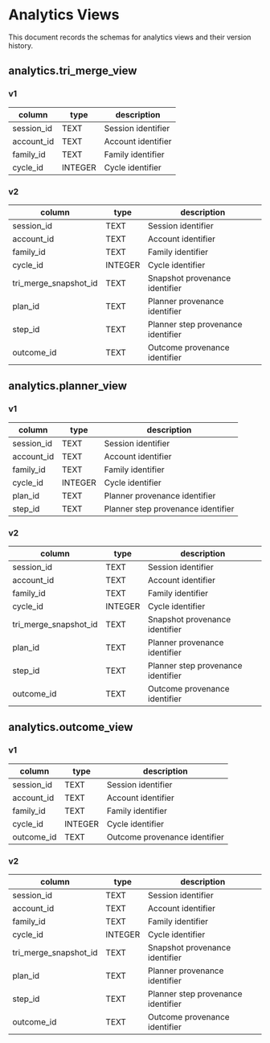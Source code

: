 # Analytics Views

This document records the schemas for analytics views and their version history.

## analytics.tri_merge_view

### v1
| column | type | description |
| --- | --- | --- |
| session_id | TEXT | Session identifier |
| account_id | TEXT | Account identifier |
| family_id | TEXT | Family identifier |
| cycle_id | INTEGER | Cycle identifier |

### v2
| column | type | description |
| --- | --- | --- |
| session_id | TEXT | Session identifier |
| account_id | TEXT | Account identifier |
| family_id | TEXT | Family identifier |
| cycle_id | INTEGER | Cycle identifier |
| tri_merge_snapshot_id | TEXT | Snapshot provenance identifier |
| plan_id | TEXT | Planner provenance identifier |
| step_id | TEXT | Planner step provenance identifier |
| outcome_id | TEXT | Outcome provenance identifier |

## analytics.planner_view

### v1
| column | type | description |
| --- | --- | --- |
| session_id | TEXT | Session identifier |
| account_id | TEXT | Account identifier |
| family_id | TEXT | Family identifier |
| cycle_id | INTEGER | Cycle identifier |
| plan_id | TEXT | Planner provenance identifier |
| step_id | TEXT | Planner step provenance identifier |

### v2
| column | type | description |
| --- | --- | --- |
| session_id | TEXT | Session identifier |
| account_id | TEXT | Account identifier |
| family_id | TEXT | Family identifier |
| cycle_id | INTEGER | Cycle identifier |
| tri_merge_snapshot_id | TEXT | Snapshot provenance identifier |
| plan_id | TEXT | Planner provenance identifier |
| step_id | TEXT | Planner step provenance identifier |
| outcome_id | TEXT | Outcome provenance identifier |

## analytics.outcome_view

### v1
| column | type | description |
| --- | --- | --- |
| session_id | TEXT | Session identifier |
| account_id | TEXT | Account identifier |
| family_id | TEXT | Family identifier |
| cycle_id | INTEGER | Cycle identifier |
| outcome_id | TEXT | Outcome provenance identifier |

### v2
| column | type | description |
| --- | --- | --- |
| session_id | TEXT | Session identifier |
| account_id | TEXT | Account identifier |
| family_id | TEXT | Family identifier |
| cycle_id | INTEGER | Cycle identifier |
| tri_merge_snapshot_id | TEXT | Snapshot provenance identifier |
| plan_id | TEXT | Planner provenance identifier |
| step_id | TEXT | Planner step provenance identifier |
| outcome_id | TEXT | Outcome provenance identifier |
